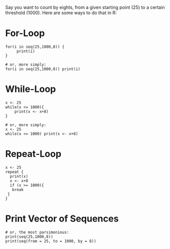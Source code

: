 Say you want to count by eights, from a given starting point (25) to a certain threshold (1000). Here are some ways to do that in R:

# For-Loop
```
for(i in seq(25,1000,8)) {
     print(i)
}

# or, more simply:
for(i in seq(25,1000,8)) print(i)
```

# While-Loop
```
x <- 25
while(x <= 1000){ 
    print(x <- x+8) 
}

# or, more simply:
x <- 25
while(x <= 1000) print(x <- x+8)
```

# Repeat-Loop
```
x <- 25
repeat {
  print(x)
  x <- x+8
  if (x >= 1000){
   break
 }
}
```

# Print Vector of Sequences
```
# or, the most parsimonious:
print(seq(25,1000,8))
print(seq(from = 25, to = 1000, by = 8))
```

